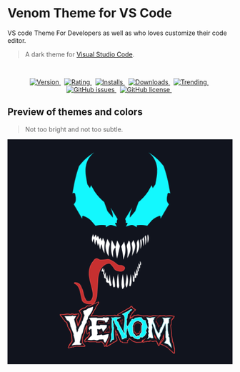 # Venom Theme for VS Code 

VS code Theme For Developers as well as who loves customize their code editor.

> A dark theme for [Visual Studio Code](http://code.visualstudio.com).

&nbsp;

<p align="center">
    <a href="https://marketplace.visualstudio.com/items?itemName=userName.venom-theme-vscode">
      <img src="https://vsmarketplacebadge.apphb.com/version-short/userName.venom-theme-vscode.svg?style=for-the-badge&colorA=252526&colorB=43A047&label=VERSION" alt="Version">
    </a>&nbsp;
    <a href="https://marketplace.visualstudio.com/items?itemName=userName.venom-theme-vscode">
      <img src="https://vsmarketplacebadge.apphb.com/rating-short/userName.venom-theme-vscode.svg?style=for-the-badge&colorA=252526&colorB=43A047&label=Rating" alt="Rating">
    </a>&nbsp;
    <a href="https://marketplace.visualstudio.com/items?itemName=userName.venom-theme-vscode">
      <img src="https://vsmarketplacebadge.apphb.com/installs-short/userName.venom-theme-vscode.svg?style=for-the-badge&colorA=252526&colorB=43A047&label=Installs" alt="Installs">
    </a>&nbsp;
    <a href="https://marketplace.visualstudio.com/items?itemName=userName.venom-theme-vscode">
      <img src="https://vsmarketplacebadge.apphb.com/downloads-short/userName.venom-theme-vscode.svg?style=for-the-badge&colorA=252526&colorB=43A047&label=Downloads" alt="Downloads">
    </a>&nbsp;
    <a href="https://marketplace.visualstudio.com/items?itemName=userName.venom-theme-vscode">
      <img src="https://vsmarketplacebadge.apphb.com/trending-monthly/userName.venom-theme-vscode.svg?style=for-the-badge&colorA=252526&colorB=43A047&label=Trending" alt="Trending">
    </a>&nbsp;
    <a href="https://github.com/susanta96/venom-theme-vscode/issues">
      <img alt="GitHub issues" src="https://img.shields.io/github/issues/susanta96/venom-theme-vscode?style=for-the-badge&colorA=252526&colorB=43A047&label=GitHub issues" alt="GitHub issues">
    </a>&nbsp;
    <a href="https://github.com/susanta96/venom-theme-vscode/blob/main/LICENSE">
      <img alt="GitHub license" src="https://img.shields.io/github/license/susanta96/venom-theme-vscode?style=for-the-badge&colorA=252526&colorB=43A047&label=LICENSE" alt="LICENSE">
    </a>&nbsp;
</p>


## Preview of themes and colors

> Not too bright and not too subtle.

![Preview](https://raw.githubusercontent.com/susanta96/venom-theme-vscode/main/images/logo.png)
